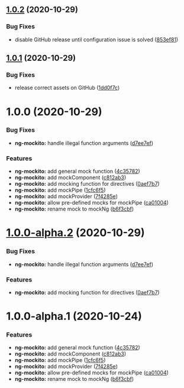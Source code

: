 ## [1.0.2](https://github.com/qupaya/ng-mockito/compare/v1.0.1...v1.0.2) (2020-10-29)


### Bug Fixes

* disable GitHub release until configuration issue is solved ([853ef81](https://github.com/qupaya/ng-mockito/commit/853ef8101dcf196bc8bf7bc241d1f1a6bb54e95c))

## [1.0.1](https://github.com/qupaya/ng-mockito/compare/v1.0.0...v1.0.1) (2020-10-29)


### Bug Fixes

* release correct assets on GitHub ([1dd0f7c](https://github.com/qupaya/ng-mockito/commit/1dd0f7c8c9e63eff748a137fbc46b7a0261ff976))

# 1.0.0 (2020-10-29)


### Bug Fixes

* **ng-mockito:** handle illegal function arguments ([d7ee7ef](https://github.com/qupaya/ng-mockito/commit/d7ee7ef8737b4f8bd24e07fbe02c2824dfd84665))


### Features

* **ng-mockito:** add general mock function ([4c35782](https://github.com/qupaya/ng-mockito/commit/4c3578295d7196ab0ecb94acd4685d1b02975f70))
* **ng-mockito:** add mockComponent ([c812ab3](https://github.com/qupaya/ng-mockito/commit/c812ab37f86399bfea894270ebcc3b4f87f740ab))
* **ng-mockito:** add mocking function for directives ([0aef7b7](https://github.com/qupaya/ng-mockito/commit/0aef7b7212edb308b5e010d18a39a327a003b9bd))
* **ng-mockito:** add mockPipe ([1cfc6f5](https://github.com/qupaya/ng-mockito/commit/1cfc6f52135b7c57bd07a973fa1ba60c3ac2765a))
* **ng-mockito:** add mockProvider ([7f4285e](https://github.com/qupaya/ng-mockito/commit/7f4285e13ff4bda94e1560810620db42024fd685))
* **ng-mockito:** allow pre-defined mocks for mockPipe ([ca01004](https://github.com/qupaya/ng-mockito/commit/ca01004a3f678353c4bcad6481e4e6107871c99c))
* **ng-mockito:** rename mock to mockNg ([b6f3cbf](https://github.com/qupaya/ng-mockito/commit/b6f3cbf6e4351f50fa7913dc74010ab83224367a))

# [1.0.0-alpha.2](https://github.com/qupaya/ng-mockito/compare/v1.0.0-alpha.1...v1.0.0-alpha.2) (2020-10-29)


### Bug Fixes

* **ng-mockito:** handle illegal function arguments ([d7ee7ef](https://github.com/qupaya/ng-mockito/commit/d7ee7ef8737b4f8bd24e07fbe02c2824dfd84665))


### Features

* **ng-mockito:** add mocking function for directives ([0aef7b7](https://github.com/qupaya/ng-mockito/commit/0aef7b7212edb308b5e010d18a39a327a003b9bd))

# 1.0.0-alpha.1 (2020-10-24)


### Features

* **ng-mockito:** add general mock function ([4c35782](https://github.com/qupaya/ng-mockito/commit/4c3578295d7196ab0ecb94acd4685d1b02975f70))
* **ng-mockito:** add mockComponent ([c812ab3](https://github.com/qupaya/ng-mockito/commit/c812ab37f86399bfea894270ebcc3b4f87f740ab))
* **ng-mockito:** add mockPipe ([1cfc6f5](https://github.com/qupaya/ng-mockito/commit/1cfc6f52135b7c57bd07a973fa1ba60c3ac2765a))
* **ng-mockito:** add mockProvider ([7f4285e](https://github.com/qupaya/ng-mockito/commit/7f4285e13ff4bda94e1560810620db42024fd685))
* **ng-mockito:** allow pre-defined mocks for mockPipe ([ca01004](https://github.com/qupaya/ng-mockito/commit/ca01004a3f678353c4bcad6481e4e6107871c99c))
* **ng-mockito:** rename mock to mockNg ([b6f3cbf](https://github.com/qupaya/ng-mockito/commit/b6f3cbf6e4351f50fa7913dc74010ab83224367a))
